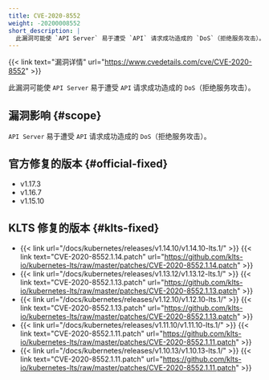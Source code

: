 ```yaml
---
title: CVE-2020-8552
weight: -20200008552
short_description: |
  此漏洞可能使 `API Server` 易于遭受 `API` 请求成功造成的 `DoS`（拒绝服务攻击）。
---
```


{{< link text="漏洞详情" url="https://www.cvedetails.com/cve/CVE-2020-8552" >}}

此漏洞可能使 `API Server` 易于遭受 `API` 请求成功造成的 `DoS`（拒绝服务攻击）。

## 漏洞影响 {#scope}

`API Server` 易于遭受 `API` 请求成功造成的 `DoS`（拒绝服务攻击）。

## 官方修复的版本 {#official-fixed}

- v1.17.3
- v1.16.7
- v1.15.10

## KLTS 修复的版本 {#klts-fixed}

- {{< link url="/docs/kubernetes/releases/v1.14.10/v1.14.10-lts.1/" >}} {{< link text="CVE-2020-8552.1.14.patch" url="https://github.com/klts-io/kubernetes-lts/raw/master/patches/CVE-2020-8552.1.14.patch" >}}
- {{< link url="/docs/kubernetes/releases/v1.13.12/v1.13.12-lts.1/" >}} {{< link text="CVE-2020-8552.1.13.patch" url="https://github.com/klts-io/kubernetes-lts/raw/master/patches/CVE-2020-8552.1.13.patch" >}}
- {{< link url="/docs/kubernetes/releases/v1.12.10/v1.12.10-lts.1/" >}} {{< link text="CVE-2020-8552.1.13.patch" url="https://github.com/klts-io/kubernetes-lts/raw/master/patches/CVE-2020-8552.1.13.patch" >}}
- {{< link url="/docs/kubernetes/releases/v1.11.10/v1.11.10-lts.1/" >}} {{< link text="CVE-2020-8552.1.11.patch" url="https://github.com/klts-io/kubernetes-lts/raw/master/patches/CVE-2020-8552.1.11.patch" >}}
- {{< link url="/docs/kubernetes/releases/v1.10.13/v1.10.13-lts.1/" >}} {{< link text="CVE-2020-8552.1.11.patch" url="https://github.com/klts-io/kubernetes-lts/raw/master/patches/CVE-2020-8552.1.11.patch" >}}
